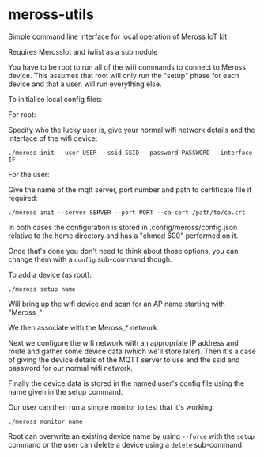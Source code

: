 # meross-utils
Simple command line interface for local operation of Meross IoT kit

Requires MerossIot and iwlist as a submodule

You have to be root to run all of the wifi commands to connect to Meross device. This assumes that root will only run the "setup" phase for each device and that a user, will run everything else.

To initialise local config files:

For root:

Specify who the lucky user is, give your normal wifi network details and the interface of the wifi device:

`./meross init --user USER --ssid SSID --password PASSWORD --interface IF`


For the user:

Give the name of the mqtt server, port number and path to certificate file if required:

`./meross init --server SERVER --port PORT --ca-cert /path/to/ca.crt`

In both cases the configuration is stored in .config/meross/config.json relative to the home directory and has a "chmod 600" performed on it.

Once that's done you don't need to think about those options, you can change them with a `config` sub-command though.

To add a device (as root):

`./meross setup name`

Will bring up the wifi device and scan for an AP name starting with "Meross_"

We then associate with the Meross_* network

Next we configure the wifi network with an appropriate IP address and route and gather some device data (which we'll store later). Then it's a case of giving the device details of the MQTT server to use and the ssid and password for our normal wifi network.

Finally the device data is stored in the named user's config file using the name given in the setup command.

Our user can then run a simple monitor to test that it's working:

`./meross monitor name`

Root can overwrite an existing device name by using `--force` with the `setup` command or the user can delete a device using a `delete` sub-command.